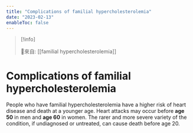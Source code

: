 ```yaml
---
title: "Complications of familial hypercholesterolemia"
date: "2023-02-13"
enableToc: false
---
```


> [!info]
>
> 🌱來自: [[familial hypercholesterolemia]]

# Complications of familial hypercholesterolemia
People who have familial hypercholesterolemia have a higher risk of heart disease and death at a younger age. Heart attacks may occur before **age 50** in men and **age 60** in women. The rarer and more severe variety of the condition, if undiagnosed or untreated, can cause death before age 20.

